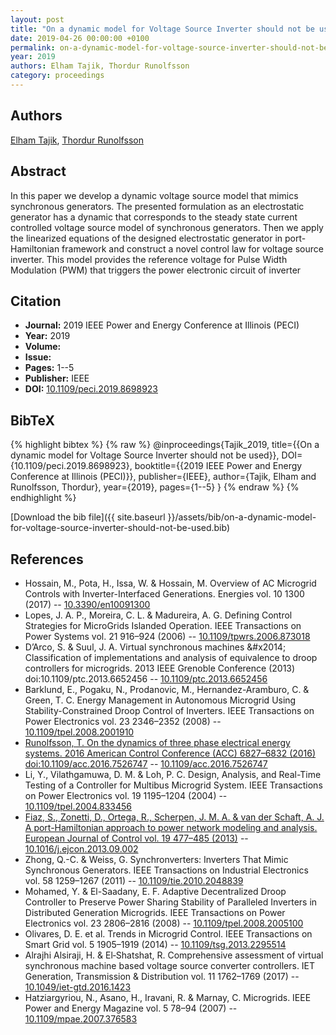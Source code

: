 ```yaml
---
layout: post
title: "On a dynamic model for Voltage Source Inverter should not be used"
date: 2019-04-26 00:00:00 +0100
permalink: on-a-dynamic-model-for-voltage-source-inverter-should-not-be-used
year: 2019
authors: Elham Tajik, Thordur Runolfsson
category: proceedings
---
```

 
## Authors
[Elham Tajik](authors/elham-tajik), [Thordur Runolfsson](authors/thordur-runolfsson)
 
## Abstract
In this paper we develop a dynamic voltage source model that mimics synchronous generators. The presented formulation as an electrostatic generator has a dynamic that corresponds to the steady state current controlled voltage source model of synchronous generators. Then we apply the linearized equations of the designed electrostatic generator in port-Hamiltonian framework and construct a novel control law for voltage source inverter. This model provides the reference voltage for Pulse Width Modulation (PWM) that triggers the power electronic circuit of inverter
 
## Citation
- **Journal:** 2019 IEEE Power and Energy Conference at Illinois (PECI)
- **Year:** 2019
- **Volume:** 
- **Issue:** 
- **Pages:** 1--5
- **Publisher:** IEEE
- **DOI:** [10.1109/peci.2019.8698923](https://doi.org/10.1109/peci.2019.8698923)
 
## BibTeX
{% highlight bibtex %}
{% raw %}
@inproceedings{Tajik_2019,
  title={{On a dynamic model for Voltage Source Inverter should not be used}},
  DOI={10.1109/peci.2019.8698923},
  booktitle={{2019 IEEE Power and Energy Conference at Illinois (PECI)}},
  publisher={IEEE},
  author={Tajik, Elham and Runolfsson, Thordur},
  year={2019},
  pages={1--5}
}
{% endraw %}
{% endhighlight %}
 
[Download the bib file]({{ site.baseurl }}/assets/bib/on-a-dynamic-model-for-voltage-source-inverter-should-not-be-used.bib)
 
## References
- Hossain, M., Pota, H., Issa, W. & Hossain, M. Overview of AC Microgrid Controls with Inverter-Interfaced Generations. Energies vol. 10 1300 (2017) -- [10.3390/en10091300](https://doi.org/10.3390/en10091300)
- Lopes, J. A. P., Moreira, C. L. & Madureira, A. G. Defining Control Strategies for MicroGrids Islanded Operation. IEEE Transactions on Power Systems vol. 21 916–924 (2006) -- [10.1109/tpwrs.2006.873018](https://doi.org/10.1109/tpwrs.2006.873018)
- D’Arco, S. & Suul, J. A. Virtual synchronous machines &amp;#x2014; Classification of implementations and analysis of equivalence to droop controllers for microgrids. 2013 IEEE Grenoble Conference (2013) doi:10.1109/ptc.2013.6652456 -- [10.1109/ptc.2013.6652456](https://doi.org/10.1109/ptc.2013.6652456)
- Barklund, E., Pogaku, N., Prodanovic, M., Hernandez-Aramburo, C. & Green, T. C. Energy Management in Autonomous Microgrid Using Stability-Constrained Droop Control of Inverters. IEEE Transactions on Power Electronics vol. 23 2346–2352 (2008) -- [10.1109/tpel.2008.2001910](https://doi.org/10.1109/tpel.2008.2001910)
- [Runolfsson, T. On the dynamics of three phase electrical energy systems. 2016 American Control Conference (ACC) 6827–6832 (2016) doi:10.1109/acc.2016.7526747](on-the-dynamics-of-three-phase-electrical-energy-systems) -- [10.1109/acc.2016.7526747](https://doi.org/10.1109/acc.2016.7526747)
- Li, Y., Vilathgamuwa, D. M. & Loh, P. C. Design, Analysis, and Real-Time Testing of a Controller for Multibus Microgrid System. IEEE Transactions on Power Electronics vol. 19 1195–1204 (2004) -- [10.1109/tpel.2004.833456](https://doi.org/10.1109/tpel.2004.833456)
- [Fiaz, S., Zonetti, D., Ortega, R., Scherpen, J. M. A. & van der Schaft, A. J. A port-Hamiltonian approach to power network modeling and analysis. European Journal of Control vol. 19 477–485 (2013)](a-port-hamiltonian-approach-to-power-network-modeling-and-analysis) -- [10.1016/j.ejcon.2013.09.002](https://doi.org/10.1016/j.ejcon.2013.09.002)
- Zhong, Q.-C. & Weiss, G. Synchronverters: Inverters That Mimic Synchronous Generators. IEEE Transactions on Industrial Electronics vol. 58 1259–1267 (2011) -- [10.1109/tie.2010.2048839](https://doi.org/10.1109/tie.2010.2048839)
- Mohamed, Y. & El-Saadany, E. F. Adaptive Decentralized Droop Controller to Preserve Power Sharing Stability of Paralleled Inverters in Distributed Generation Microgrids. IEEE Transactions on Power Electronics vol. 23 2806–2816 (2008) -- [10.1109/tpel.2008.2005100](https://doi.org/10.1109/tpel.2008.2005100)
- Olivares, D. E. et al. Trends in Microgrid Control. IEEE Transactions on Smart Grid vol. 5 1905–1919 (2014) -- [10.1109/tsg.2013.2295514](https://doi.org/10.1109/tsg.2013.2295514)
- Alrajhi Alsiraji, H. & El‐Shatshat, R. Comprehensive assessment of virtual synchronous machine based voltage source converter controllers. IET Generation, Transmission &amp; Distribution vol. 11 1762–1769 (2017) -- [10.1049/iet-gtd.2016.1423](https://doi.org/10.1049/iet-gtd.2016.1423)
- Hatziargyriou, N., Asano, H., Iravani, R. & Marnay, C. Microgrids. IEEE Power and Energy Magazine vol. 5 78–94 (2007) -- [10.1109/mpae.2007.376583](https://doi.org/10.1109/mpae.2007.376583)

